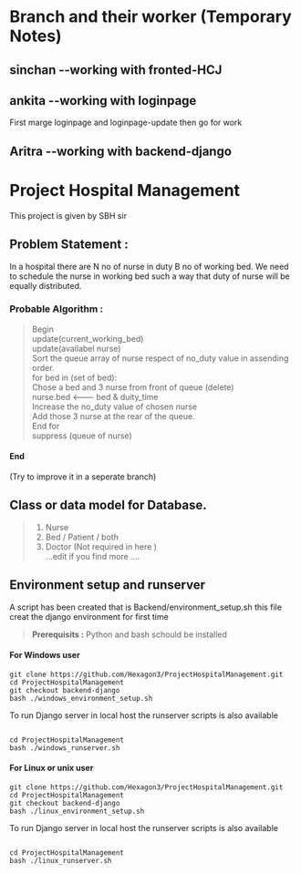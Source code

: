 
# Branch and their worker (Temporary Notes) 
 ## sinchan --working with fronted-HCJ
 ## ankita --working with loginpage
 First marge loginpage and loginpage-update then go for work
 ## Aritra --working with backend-django
 


# Project Hospital Management
This project is given by SBH sir 

## Problem Statement :
In a hospital there are N no of nurse in duty B no of working bed. We need to schedule the nurse in working bed such a way that duty of nurse will be equally distributed. 

### Probable Algorithm : 
> Begin <br>
> update(current_working_bed)  <br>
> update(availabel nurse)  <br>
> Sort the queue array of nurse respect of no_duty value in assending order.  <br>
> for bed in (set of bed):  <br>
> Chose a bed and 3 nurse from front of queue (delete)  <br>
> nurse.bed <--- bed & duity_time  <br>
> Increase the no_duty value of chosen nurse  <br>
> Add those 3 nurse at the rear of the queue.  <br>
> End for <br>
> suppress (queue of nurse) <br>
#### End
(Try to improve it in a seperate branch)

## Class or data model for Database.
> 1. Nurse <br>
> 2. Bed / Patient / both <br>
> 3. Doctor (Not required in here ) <br>
>  ...edit if you find more .... <br>


## Environment setup and runserver
A script has been created that is Backend/environment_setup.sh this file creat the django environment for first time 
> **Prerequisits :**
> Python and bash schould be installed
#### For Windows user 
```shell 
git clone https://github.com/Hexagon3/ProjectHospitalManagement.git
cd ProjectHospitalManagement 
git checkout backend-django
bash ./windows_environment_setup.sh
```

To run Django server in local host the runserver scripts is also available 

```shell 

cd ProjectHospitalManagement
bash ./windows_runserver.sh
```
#### For Linux or unix user 
```shell 
git clone https://github.com/Hexagon3/ProjectHospitalManagement.git
cd ProjectHospitalManagement 
git checkout backend-django
bash ./linux_environment_setup.sh
```

To run Django server in local host the runserver scripts is also available 

```shell 

cd ProjectHospitalManagement
bash ./linux_runserver.sh
```
